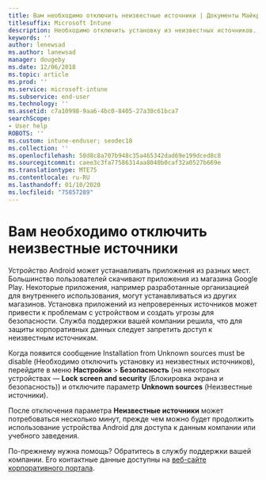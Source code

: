 ```yaml
---
title: Вам необходимо отключить неизвестные источники | Документы Майкрософт
titlesuffix: Microsoft Intune
description: Необходимо отключить установку из неизвестных источников.
keywords: ''
author: lenewsad
ms.author: lanewsad
manager: dougeby
ms.date: 12/06/2018
ms.topic: article
ms.prod: ''
ms.service: microsoft-intune
ms.subservice: end-user
ms.technology: ''
ms.assetid: c7a10998-9aa6-4bc0-8405-27a30c61bca7
searchScope:
- User help
ROBOTS: ''
ms.custom: intune-enduser; seodec18
ms.collection: ''
ms.openlocfilehash: 50d8c8a707b948c35a465342dad69e199dced8c8
ms.sourcegitcommit: caee3c3fa77586314aa8040b0caf32a0527b669e
ms.translationtype: MTE75
ms.contentlocale: ru-RU
ms.lasthandoff: 01/10/2020
ms.locfileid: "75857289"
---
```

# <a name="you-need-to-turn-off-unknown-sources"></a>Вам необходимо отключить неизвестные источники

Устройство Android может устанавливать приложения из разных мест. Большинство пользователей скачивают приложения из магазина Google Play. Некоторые приложения, например разработанные организацией для внутреннего использования, могут устанавливаться из других магазинов. Установка приложений из непроверенных источников может привести к проблемам с устройством и создать угрозы для безопасности. Служба поддержки вашей компании решила, что для защиты корпоративных данных следует запретить доступ к неизвестным источникам.

Когда появится сообщение Installation from Unknown sources must be disable (Необходимо отключить установку из неизвестных источников), перейдите в меню **Настройки** > **Безопасность** (на некоторых устройствах — **Lock screen and security** (Блокировка экрана и безопасность)) и отключите параметр **Unknown sources** (Неизвестные источники).

После отключения параметра **Неизвестные источники** может потребоваться несколько минут, прежде чем можно будет продолжить использование устройства Android для доступа к данным компании или учебного заведения.

По-прежнему нужна помощь? Обратитесь в службу поддержки вашей компании. Его контактные данные доступны на [веб-сайте корпоративного портала](https://go.microsoft.com/fwlink/?linkid=2010980).
